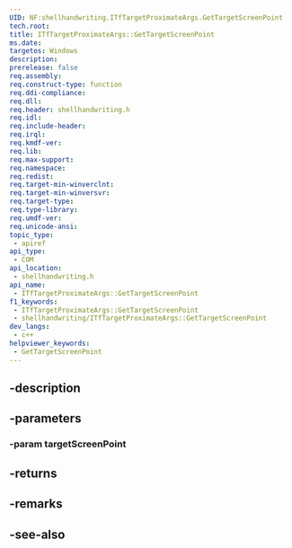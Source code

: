 ```yaml
---
UID: NF:shellhandwriting.ITfTargetProximateArgs.GetTargetScreenPoint
tech.root: 
title: ITfTargetProximateArgs::GetTargetScreenPoint
ms.date: 
targetos: Windows
description: 
prerelease: false
req.assembly: 
req.construct-type: function
req.ddi-compliance: 
req.dll: 
req.header: shellhandwriting.h
req.idl: 
req.include-header: 
req.irql: 
req.kmdf-ver: 
req.lib: 
req.max-support: 
req.namespace: 
req.redist: 
req.target-min-winverclnt: 
req.target-min-winversvr: 
req.target-type: 
req.type-library: 
req.umdf-ver: 
req.unicode-ansi: 
topic_type:
 - apiref
api_type:
 - COM
api_location:
 - shellhandwriting.h
api_name:
 - ITfTargetProximateArgs::GetTargetScreenPoint
f1_keywords:
 - ITfTargetProximateArgs::GetTargetScreenPoint
 - shellhandwriting/ITfTargetProximateArgs::GetTargetScreenPoint
dev_langs:
 - c++
helpviewer_keywords:
 - GetTargetScreenPoint
---
```


## -description

## -parameters

### -param targetScreenPoint

## -returns

## -remarks

## -see-also

